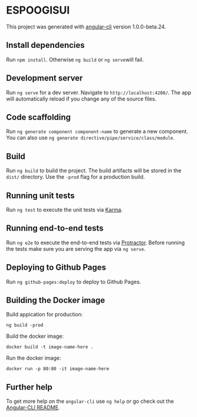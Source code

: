 # ESPOOGISUI

This project was generated with [angular-cli](https://github.com/angular/angular-cli) version 1.0.0-beta.24.

## Install dependencies
Run `npm install`. Otherwise `ng build` or `ng serve`will fail.

## Development server
Run `ng serve` for a dev server. Navigate to `http://localhost:4200/`. The app will automatically reload if you change any of the source files.

## Code scaffolding

Run `ng generate component component-name` to generate a new component. You can also use `ng generate directive/pipe/service/class/module`.

## Build

Run `ng build` to build the project. The build artifacts will be stored in the `dist/` directory. Use the `-prod` flag for a production build.

## Running unit tests

Run `ng test` to execute the unit tests via [Karma](https://karma-runner.github.io).

## Running end-to-end tests

Run `ng e2e` to execute the end-to-end tests via [Protractor](http://www.protractortest.org/).
Before running the tests make sure you are serving the app via `ng serve`.

## Deploying to Github Pages

Run `ng github-pages:deploy` to deploy to Github Pages.

## Building the Docker image

Build appication for production:

`ng build -prod`

Build the docker image:

`docker build -t image-name-here .`

Run the docker image:

`docker run -p 80:80 -it image-name-here`

## Further help

To get more help on the `angular-cli` use `ng help` or go check out the [Angular-CLI README](https://github.com/angular/angular-cli/blob/master/README.md).
